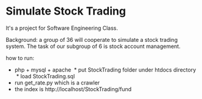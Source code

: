 # Simulate Stock Trading
It's a project for Software Engineering Class.

Background: a group of 36 will cooperate to simulate a stock trading system. The task of our subgroup of 6 is stock account management.

how to run:
  * php + mysql + apache
  * put StockTrading folder under htdocs directory
  * load StockTrading.sql
  * run get_rate.py which is a crawler
  * the index is http://localhost/StockTrading/fund
